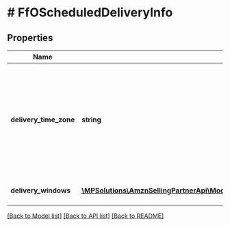 # # FfOScheduledDeliveryInfo

## Properties

Name | Type | Description | Notes
------------ | ------------- | ------------- | -------------
**delivery_time_zone** | **string** | The time zone of the destination address for the fulfillment order preview. Must be an IANA time zone name. Example: Asia/Tokyo. |
**delivery_windows** | [**\MPSolutions\AmznSellingPartnerApi\Models\FulfillmentOutbound\FfODeliveryWindow[]**](FfODeliveryWindow.md) | An array of delivery windows. |

[[Back to Model list]](../../README.md#models) [[Back to API list]](../../README.md#endpoints) [[Back to README]](../../README.md)
